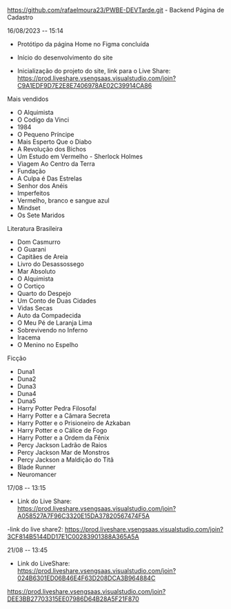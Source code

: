https://github.com/rafaelmoura23/PWBE-DEVTarde.git   - Backend Página de Cadastro

16/08/2023 -- 15:14
- Protótipo da página Home no Figma concluída
- Início do desenvolvimento do site

- Inicialização do projeto do site, link para o Live Share: https://prod.liveshare.vsengsaas.visualstudio.com/join?C9A1EDF9D7E2E8E7406978AE02C39914CA86

Mais vendidos
- O Alquimista
- O Codigo da Vinci
- 1984
- O Pequeno Príncipe
- Mais Esperto Que o Diabo
- A Revolução dos Bichos
- Um Estudo em Vermelho - Sherlock Holmes
- Viagem Ao Centro da Terra
- Fundação
- A Culpa é Das Estrelas
- Senhor dos Anéis
- Imperfeitos
- Vermelho, branco e sangue azul
- Mindset
- Os Sete Maridos


Literatura Brasileira

- Dom Casmurro
- O Guarani
- Capitães de Areia
- Livro do Desassossego
- Mar Absoluto
- O Alquimista
- O Cortiço
- Quarto do Despejo
- Um Conto de Duas Cidades
- Vidas Secas
- Auto da Compadecida
- O Meu Pé de Laranja Lima
- Sobrevivendo no Inferno
- Iracema
- O Menino no Espelho


Ficção

- Duna1
- Duna2
- Duna3
- Duna4
- Duna5
- Harry Potter Pedra Filosofal
- Harry Potter e a Câmara Secreta
- Harry Potter e o Prisioneiro de Azkaban
- Harry Potter e o Cálice de Fogo
- Harry Potter e a Ordem da Fênix
- Percy Jackson Ladrão de Raios
- Percy Jackson Mar de Monstros
- Percy Jackson a Maldição do Titã
- Blade Runner
- Neuromancer


17/08 -- 13:15
- Link do Live Share: https://prod.liveshare.vsengsaas.visualstudio.com/join?A058527A7F96C3320E15DA37820567474F5A

-link do live share2: https://prod.liveshare.vsengsaas.visualstudio.com/join?3CF814B5144DD17E1C00283901388A365A5A


21/08 -- 13:45
- Link do LiveShare: https://prod.liveshare.vsengsaas.visualstudio.com/join?024B6301ED06B46E4F63D208DCA3B964884C

https://prod.liveshare.vsengsaas.visualstudio.com/join?DEE3BB27703315EE07986D64B28A5F21F870
